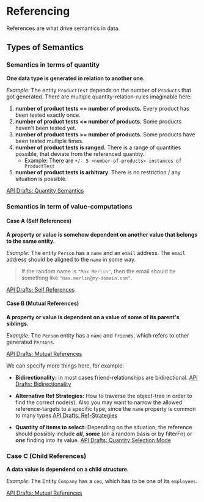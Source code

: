 # Referencing

References are what drive semantics in data.

## Types of Semantics

### Semantics in terms of quantity

**One data type is generated in relation to another one.**

*Example:* The entity `ProductTest` depends on the number of `Products` that got generated. There are multiple quantity-relation-rules imaginable here:

1. **number of product tests == number of products.** Every product has been tested exactly once.
2. **number of product tests <= number of products.** Some products haven't been tested yet.
3. **number of product tests >= number of products.** Some products have been tested multiple times.
4. **number of product tests is ranged.** There is a range of quantities possible, that deviate from the referenced quantity.
   - Example: There are `+/- 5 <number-of-products> instances of ProductTest`
5. **number of product tests is arbitrary.** There is no restriction / any situation is possible.

[API Drafts: Quantity Semantics](./thoughts-on-api.md#quantity-semantics)

### Semantics in term of value-computations

#### Case A (Self References)

**A property or value is somehow dependent on another value that belongs
to the same entity.**

*Example:* The entity `Person` has a `name` and an `email` address. The `email` address should be aligned to the `name` in some way.

> If the random name is `"Max Merlin"`, then the email should be something like `"max.merlin@my-domain.com"`.

[API Drafts: Self References](./thoughts-on-api.md#self-references)

#### Case B (Mutual References)

**A property or value is dependent on a value of some of its parent's siblings.**

*Example:* The `Person` entity has a `name` and `friends`, which refers to other
generated `Persons`.

[API Drafts: Mutual References](./thoughts-on-api.md#mutual-references)

We can specify more things here, for example:

- **Bidirectionality:** In most cases friend-relationships are bidirectional. [API Drafts: Bidirectionality](./thoughts-on-api.md#bidirectionality)

* **Alternative Ref Strategies:** How to traverse the object-tree in order to find the correct node(s). Also you may want to narrow the allowed reference-targets to a specific type, since the `name` property is common to many types [API Drafts: Ref-Strategies](./thoughts-on-api.md#alternative-ref-strategies)

- **Quantity of items to select:** Depending on the situation, the reference should possibly include **_all_**, **_some_** (on a random basis or by filterFn) or **_one_** finding into its value. [API Drafts: Quantity Selection Mode](./thoughts-on-api.md#quantity-selection-mode)

### Case C (Child References)

**A data value is dependend on a child structure.**

*Example*: The Entity `Company` has a `ceo`, which has to be one of its `employees`.

[API Drafts: Mutual References](./thoughts-on-api.md#child-references)
